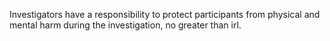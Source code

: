 Investigators have a responsibility to protect participants from physical and mental harm during the investigation, no greater than irl.